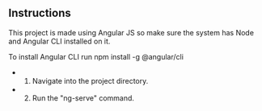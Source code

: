 ## Instructions

This project is made using Angular JS so make sure the system has Node and Angular CLI installed on it.

To install Angular CLI run npm install -g @angular/cli

- 1. Navigate into the project directory.

- 2. Run the "ng-serve" command.